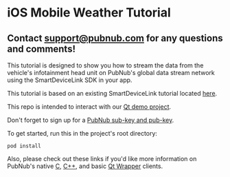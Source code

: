 # iOS Mobile Weather Tutorial
## Contact support@pubnub.com for any questions and comments!

This tutorial is designed to show you how to stream the data from the vehicle's infotainment head unit on PubNub's global data stream network using the SmartDeviceLink SDK in your app.

This tutorial is based on an existing SmartDeviceLink tutorial located [here](https://github.com/smartdevicelink/sdl_mobileweather_tutorial_ios/wiki).

This repo is intended to interact with our [Qt demo project](https://github.com/pubnub/PubNubQtSync.git).

Don't forget to sign up for a [PubNub sub-key and pub-key](https://admin.pubnub.com/#/login).

To get started, run this in the project's root directory:
```
pod install
```

Also, please check out these links if you'd like more information on PubNub's native [C](https://github.com/pubnub/c-core/tree/master/c), [C++](https://github.com/pubnub/c-core/tree/master/cpp), and basic [Qt Wrapper](https://github.com/pubnub/c-core/tree/master/qt) clients.
